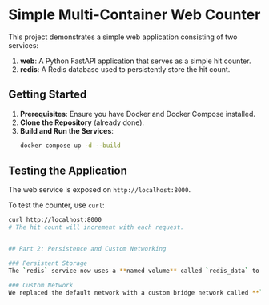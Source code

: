 # Simple Multi-Container Web Counter

This project demonstrates a simple web application consisting of two services:
1.  **web**: A Python FastAPI application that serves as a simple hit counter.
2.  **redis**: A Redis database used to persistently store the hit count.

## Getting Started

1.  **Prerequisites**: Ensure you have Docker and Docker Compose installed.
2.  **Clone the Repository** (already done).
3.  **Build and Run the Services**:
    ```bash
    docker compose up -d --build
    ```

## Testing the Application

The web service is exposed on `http://localhost:8000`.

To test the counter, use `curl`:

```bash
curl http://localhost:8000
# The hit count will increment with each request.


## Part 2: Persistence and Custom Networking

### Persistent Storage
The `redis` service now uses a **named volume** called `redis_data` to ensure the hit count persists even after the container is stopped and removed. The volume is mounted to the default Redis data directory (`/data`) within the container.

### Custom Network
We replaced the default network with a custom bridge network called **`app-network`**. This improves network isolation and management, though the services still communicate seamlessly using their service names (`web` and `redis`).# test CI trigger
